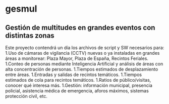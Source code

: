 # gesmul
## Gestión de multitudes en grandes eventos con distintas zonas
Este proyecto contendrá un día los archivos de script y SW necesarios para:
1.Uso de cámaras de vigilancia (CCTV) nuevas o ya instaladas en grandes áreas a monitorear: Plaza Mayor, Plaza de España, Recintos Feriales.
1.Conteo de personas mediante Inteligencia Artificial y análisis de áreas con alta concentración de personas.
1.Tiempos estimados de desplazamiento entre áreas.
1.Entradas y salidas de recintos temáticos.
1.Tiempos estimados de cola para recintos temáticos.
1.Ratios de público/visitas, conocer qué interesa más.
1.Gestión: información municipal, presencia policial, asistencia médica de emergencia, aforos máximos, sistemas protección civil, etc.

